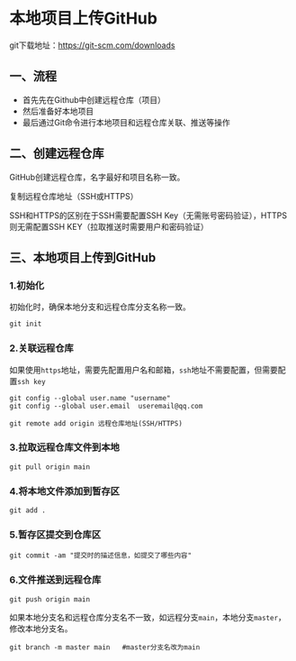 # 本地项目上传GitHub

git下载地址：https://git-scm.com/downloads

## 一、流程

- 首先先在Github中创建远程仓库（项目）
- 然后准备好本地项目
- 最后通过Git命令进行本地项目和远程仓库关联、推送等操作

## 二、创建远程仓库

GitHub创建远程仓库，名字最好和项目名称一致。

复制远程仓库地址（SSH或HTTPS）

SSH和HTTPS的区别在于SSH需要配置SSH Key（无需账号密码验证），HTTPS则无需配置SSH KEY（拉取推送时需要用户和密码验证）

## 三、本地项目上传到GitHub

### 1.初始化

初始化时，确保本地分支和远程仓库分支名称一致。

```shell
git init
```

### 2.关联远程仓库

如果使用`https`地址，需要先配置用户名和邮箱，`ssh`地址不需要配置，但需要配置`ssh key`

```shell
git config --global user.name "username"
git config --global user.email  useremail@qq.com
```

```shell
git remote add origin 远程仓库地址(SSH/HTTPS)
```

### 3.拉取远程仓库文件到本地

```shell
git pull origin main
```

### 4.将本地文件添加到暂存区

```shell
git add .
```

### 5.暂存区提交到仓库区

```shell
git commit -am "提交时的描述信息，如提交了哪些内容"
```

### 6.文件推送到远程仓库

```shell
git push origin main
```

如果本地分支名和远程仓库分支名不一致，如远程分支`main`，本地分支`master`，修改本地分支名。

```shell
git branch -m master main   #master分支名改为main
```

